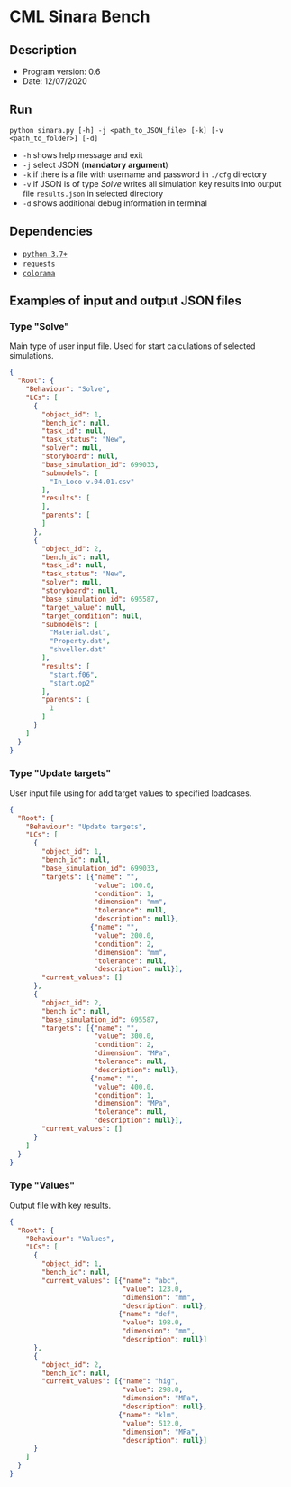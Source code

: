 # CML Sinara Bench

## Description
* Program version: 0.6
* Date: 12/07/2020

## Run
```shell script
python sinara.py [-h] -j <path_to_JSON_file> [-k] [-v <path_to_folder>] [-d]
```
* `-h` shows help message and exit
* `-j` select JSON (**mandatory argument**)
* `-k` if there is a file with username and password in `./cfg` directory
* `-v` if JSON is of type *Solve* writes all simulation key results into output file `results.json` in selected directory
* `-d` shows additional debug information in terminal

## Dependencies
* [`python 3.7+`](https://www.python.org/downloads/)
* [`requests`](https://requests.readthedocs.io/en/master/user/install/#install)
* [`colorama`](https://pypi.org/project/colorama/)

## Examples of input and output JSON files

### Type "Solve"
Main type of user input file. Used for start calculations of selected simulations.
```json
{
  "Root": {
    "Behaviour": "Solve",
    "LCs": [
      {
        "object_id": 1,
        "bench_id": null,
        "task_id": null,
        "task_status": "New",
        "solver": null,
        "storyboard": null,
        "base_simulation_id": 699033,
        "submodels": [
          "In_Loco v.04.01.csv"
        ],
        "results": [
        ],
        "parents": [
        ]
      },
      {
        "object_id": 2,
        "bench_id": null,
        "task_id": null,
        "task_status": "New",
        "solver": null,
        "storyboard": null,
        "base_simulation_id": 695587,
        "target_value": null,
        "target_condition": null,
        "submodels": [
          "Material.dat",
          "Property.dat",
          "shveller.dat"
        ],
        "results": [
          "start.f06",
          "start.op2"
        ],
        "parents": [
          1
        ]
      }
    ]
  }
}
```

### Type "Update targets"
User input file using for add target values to specified loadcases.
```json
{
  "Root": {
    "Behaviour": "Update targets",
    "LCs": [
      {
        "object_id": 1,
        "bench_id": null,
        "base_simulation_id": 699033,
        "targets": [{"name": "",
                     "value": 100.0,
                     "condition": 1,
                     "dimension": "mm",
                     "tolerance": null,
                     "description": null},
                    {"name": "",
                     "value": 200.0,
                     "condition": 2,
                     "dimension": "mm",
                     "tolerance": null,
                     "description": null}],
        "current_values": []
      },
      {
        "object_id": 2,
        "bench_id": null,
        "base_simulation_id": 695587,
        "targets": [{"name": "",
                     "value": 300.0,
                     "condition": 2,
                     "dimension": "MPa",
                     "tolerance": null,
                     "description": null},
                    {"name": "",
                     "value": 400.0,
                     "condition": 1,
                     "dimension": "MPa",
                     "tolerance": null,
                     "description": null}],
        "current_values": []
      }
    ]
  }
}
```

### Type "Values"
Output file with key results.
```json
{
  "Root": {
    "Behaviour": "Values",
    "LCs": [
      {
        "object_id": 1,
        "bench_id": null,
        "current_values": [{"name": "abc",
                            "value": 123.0,
                            "dimension": "mm",
                            "description": null}, 
                           {"name": "def",
                            "value": 198.0,
                            "dimension": "mm",
                            "description": null}]
      },
      {
        "object_id": 2,
        "bench_id": null,
        "current_values": [{"name": "hig",
                            "value": 298.0,
                            "dimension": "MPa",
                            "description": null}, 
                           {"name": "klm",
                            "value": 512.0,
                            "dimension": "MPa",
                            "description": null}]
      }
    ]
  }
}
```
